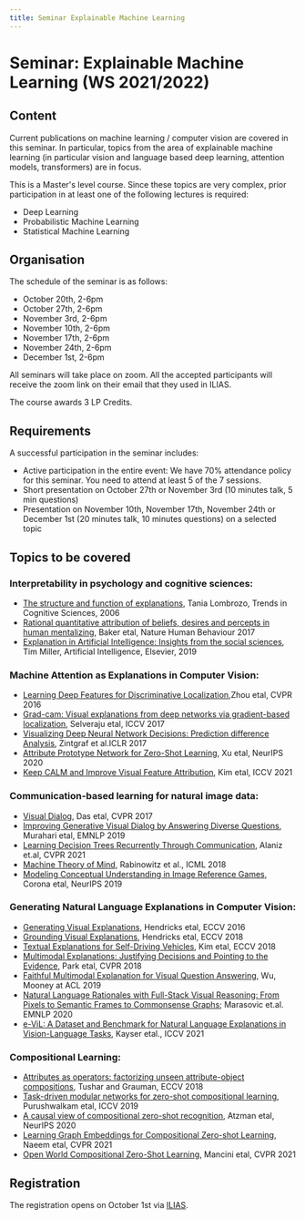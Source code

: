 ```yaml
---
title: Seminar Explainable Machine Learning
---
```

# Seminar: Explainable Machine Learning (WS 2021/2022)
## Content
Current publications on machine learning / computer vision are covered in this seminar. In particular, topics from the area of explainable machine learning (in particular vision and language based deep learning, attention models, transformers) are in focus.

This is a Master's level course. Since these topics are very complex, prior participation in at least one of the following lectures is required:
- Deep Learning
- Probabilistic Machine Learning
- Statistical Machine Learning

## Organisation
The schedule of the seminar is as follows:
- October 20th, 2-6pm
- October 27th, 2-6pm
- November 3rd, 2-6pm 
- November 10th, 2-6pm
- November 17th, 2-6pm
- November 24th, 2-6pm
- December 1st, 2-6pm


All seminars will take place on zoom. All the accepted participants will receive the zoom link on their email that they used in ILIAS.

The course awards 3 LP Credits.

## Requirements
A successful participation in the seminar includes:
- Active participation in the entire event: We have 70% attendance policy for this seminar. You need to attend at least 5 of the 7 sessions.
- Short presentation on October 27th or November 3rd (10 minutes talk, 5 min questions)
- Presentation on November 10th, November 17th, November 24th or December 1st (20 minutes talk, 10 minutes questions) on a selected topic

## Topics to be covered
### Interpretability in psychology and cognitive sciences:
- [The structure and function of explanations](https://collaborate.princeton.edu/en/publications/the-structure-and-function-of-explanations), Tania Lombrozo, Trends in Cognitive Sciences, 2006
- [Rational quantitative attribution of beliefs, desires and percepts in human mentalizing](https://www.nature.com/articles/s41562-017-0064), Baker etal, Nature Human Behaviour 2017
- [Explanation in Artificial Intelligence: Insights from the social sciences](https://arxiv.org/abs/1706.07269), Tim Miller, Artificial Intelligence, Elsevier, 2019 

### Machine Attention as Explanations in Computer Vision: 
- [Learning Deep Features for Discriminative Localization](https://arxiv.org/abs/1512.04150),Zhou etal, CVPR 2016
- [Grad-cam: Visual explanations from deep networks via gradient-based localization](https://arxiv.org/abs/1610.02391), Selveraju etal, ICCV 2017
- [Visualizing Deep Neural Network Decisions: Prediction difference Analysis](https://arxiv.org/abs/1702.04595), Zintgraf et al.ICLR 2017
- [Attribute Prototype Network for Zero-Shot Learning](https://arxiv.org/abs/2008.08290), Xu etal, NeurIPS 2020
- [Keep CALM and Improve Visual Feature Attribution](https://arxiv.org/abs/2106.07861), Kim etal, ICCV 2021

### Communication-based learning for natural image data:        
- [Visual Dialog](https://arxiv.org/abs/1611.08669), Das etal, CVPR 2017
- [Improving Generative Visual Dialog by Answering Diverse Questions](https://arxiv.org/abs/1909.10470), Murahari etal, EMNLP 2019
- [Learning Decision Trees Recurrently Through Communication](https://arxiv.org/abs/1902.01780), Alaniz et.al, CVPR 2021
- [Machine Theory of Mind](https://arxiv.org/abs/1802.07740), Rabinowitz et al., ICML 2018
- [Modeling Conceptual Understanding in Image Reference Games](https://arxiv.org/abs/1910.04872), Corona etal, NeurIPS 2019
### Generating Natural Language Explanations in Computer Vision:
- [Generating Visual Explanations](https://arxiv.org/abs/1603.08507), Hendricks etal, ECCV 2016
- [Grounding Visual Explanations](https://arxiv.org/abs/1807.09685), Hendricks etal, ECCV 2018
- [Textual Explanations for Self-Driving Vehicles](https://openaccess.thecvf.com/content_ECCV_2018/papers/Jinkyu_Kim_Textual_Explanations_for_ECCV_2018_paper.pdf), Kim etal, ECCV 2018
- [Multimodal Explanations: Justifying Decisions and Pointing to the Evidence](https://arxiv.org/abs/1802.08129), Park etal, CVPR 2018
- [Faithful Multimodal Explanation for Visual Question Answering](https://arxiv.org/abs/1809.02805), Wu, Mooney at ACL 2019
- [Natural Language Rationales with Full-Stack Visual Reasoning: From Pixels to Semantic Frames to Commonsense Graphs](https://arxiv.org/abs/2010.07526); Marasovic et.al. EMNLP 2020
- [e-ViL: A Dataset and Benchmark for Natural Language Explanations in Vision-Language Tasks](https://arxiv.org/abs/2105.03761), Kayser etal., ICCV 2021

### Compositional Learning:
- [Attributes as operators: factorizing unseen attribute-object compositions](https://arxiv.org/abs/1803.09851), Tushar and Grauman, ECCV 2018 
- [Task-driven modular networks for zero-shot compositional learning](https://arxiv.org/abs/1905.05908), Purushwalkam etal, ICCV 2019
- [A causal view of compositional zero-shot recognition](https://arxiv.org/abs/2006.14610), Atzman etal, NeurIPS 2020
- [Learning Graph Embeddings for Compositional Zero-shot Learning](https://arxiv.org/abs/2102.01987), Naeem etal, CVPR 2021
- [Open World Compositional Zero-Shot Learning](https://arxiv.org/abs/2101.12609), Mancini etal, CVPR 2021

## Registration
The registration opens on October 1st via [ILIAS](https://ovidius.uni-tuebingen.de/ilias3/goto.php?target=crs_3349045&client_id=pr02).
